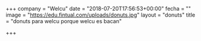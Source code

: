 +++
company = "Welcu"
date = "2018-07-20T17:56:53+00:00"
fecha = ""
image = "https://edu.fintual.com/uploads/donuts.jpg"
layout = "donuts"
title = "donuts para welcu porque welcu es bacan"

+++
